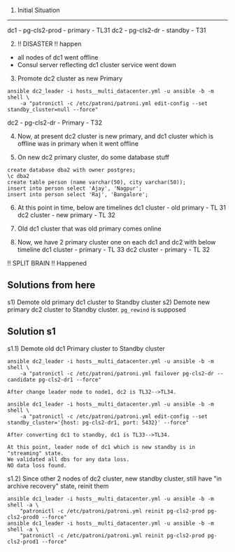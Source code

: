 1) Initial Situation
----------------------------
dc1 - pg-cls2-prod - primary - TL31
dc2 - pg-cls2-dr   - standby - T31

2) !! DISASTER !! happen
- all nodes of dc1 went offline
- Consul server reflecting dc1 cluster service went down

3) Promote dc2 cluster as new Primary
```
ansible dc2_leader -i hosts__multi_datacenter.yml -u ansible -b -m shell \
    -a "patronictl -c /etc/patroni/patroni.yml edit-config --set standby_cluster=null --force"
```
dc2 - pg-cls2-dr   - Primary - T32

4) Now, at present dc2 cluster is new primary, and dc1 cluster which is offline was in primary when it went offline

5) On new dc2 primary cluster, do some database stuff
```
create database dba2 with owner postgres;
\c dba2
create table person (name varchar(50), city varchar(50));
insert into person select 'Ajay', 'Nagpur';
insert into person select 'Raj', 'Bangalore';
```
6) At this point in time, below are timelines
dc1 cluster - old primary - TL 31
dc2 cluster - new primary - TL 32

7) Old dc1 cluster that was old primary comes online

8) Now, we have 2 primary cluster one on each dc1 and dc2 with below timeline
dc1 cluster - primary - TL 33
dc2 cluster - primary - TL 32

!! SPLIT BRAIN !! Happened

Solutions from here
--------------------
s1) Demote old primary dc1 cluster to Standby cluster
s2) Demote new primary dc2 cluster to Standby cluster. `pg_rewind` is supposed

Solution s1
---------------------

s1.1) Demote old dc1 Primary cluster to Standby cluster
```
ansible dc2_leader -i hosts__multi_datacenter.yml -u ansible -b -m shell \
    -a "patronictl -c /etc/patroni/patroni.yml failover pg-cls2-dr --candidate pg-cls2-dr1 --force"

After change leader node to node1, dc2 is TL32-->TL34.

ansible dc1_leader -i hosts__multi_datacenter.yml -u ansible -b -m shell \
    -a "patronictl -c /etc/patroni/patroni.yml edit-config --set standby_cluster='{host: pg-cls2-dr1, port: 5432}' --force"

After converting dc1 to standby, dc1 is TL33-->TL34.

At this point, leader node of dc1 which is new standby is in "streaming" state.
We validated all dbs for any data loss.
NO data loss found.

```

s1.2) Since other 2 nodes of dc2 cluster, new standby cluster, still have "in archive recovery" state, reinit them
```
ansible dc1_leader -i hosts__multi_datacenter.yml -u ansible -b -m shell -a \
    "patronictl -c /etc/patroni/patroni.yml reinit pg-cls2-prod pg-cls2-prod0 --force"
ansible dc1_leader -i hosts__multi_datacenter.yml -u ansible -b -m shell -a \
    "patronictl -c /etc/patroni/patroni.yml reinit pg-cls2-prod pg-cls2-prod1 --force"

```

